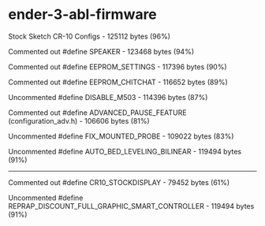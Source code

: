# ender-3-abl-firmware

Stock Sketch CR-10 Configs - 125112 bytes (96%)

Commented out #define SPEAKER - 123468 bytes (94%)

Commented out #define EEPROM_SETTINGS - 117396 bytes (90%)

Commented out #define EEPROM_CHITCHAT - 116652 bytes (89%)

Uncommented #define DISABLE_M503 - 114396 bytes (87%)

Commented out #define ADVANCED_PAUSE_FEATURE (configuration_adv.h) - 106606 bytes (81%)

Uncommented #define FIX_MOUNTED_PROBE - 109022 bytes (83%)

Uncommented #define AUTO_BED_LEVELING_BILINEAR - 119494 bytes (91%)

-----

Commented out #define CR10_STOCKDISPLAY - 79452 bytes (61%)

Uncommented #define REPRAP_DISCOUNT_FULL_GRAPHIC_SMART_CONTROLLER - 119494 bytes (91%)